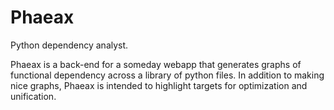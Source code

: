 Phaeax
======
Python dependency analyst.

Phaeax is a back-end for a someday webapp that generates graphs of functional dependency across a library of python files. In addition to making nice graphs, Phaeax is intended to highlight targets for optimization and unification.
